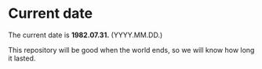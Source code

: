 # Current date

The current date is **1982.07.31.** (YYYY.MM.DD.)

This repository will be good when the world ends, so we will know how long it lasted.